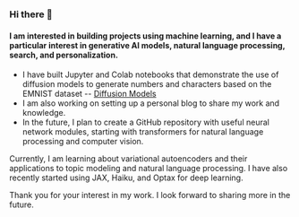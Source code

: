 ### Hi there 👋

#### I am interested in building projects using machine learning, and I have a particular interest in generative AI models, natural language processing, search, and personalization.

- I have built Jupyter and Colab notebooks that demonstrate the use of diffusion models to generate numbers and characters based on the EMNIST dataset -- [Diffusion Models]
- I am also working on setting up a personal blog to share my work and knowledge.
- In the future, I plan to create a GitHub repository with useful neural network modules, starting with transformers for natural language processing and computer vision.

Currently, I am learning about variational autoencoders and their applications to topic modeling and natural language processing. I have also recently started using JAX, Haiku, and Optax for deep learning.

Thank you for your interest in my work. I look forward to sharing more in the future.

[diffusion models]: https://github.com/varun-ml/diffusion-models-tutorial
